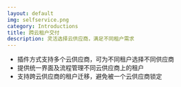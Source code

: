 ```yaml
---
layout: default
img: selfservice.png
category: Introductions
title: 跨云租户交付
description: 灵活选择云供应商，满足不同租户需求
---
```


 * 插件方式支持多个云供应商，可为不同租户选择不同供应商
 * 提供统一界面及流程管理不同云供应商上的租户
 * 支持跨云供应商的租户迁移，避免被一个云供应商锁定